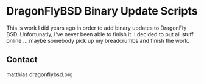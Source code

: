 DragonFlyBSD Binary Update Scripts
==================================

This is work I did years ago in order to add binary updates to DragonFly BSD.  Unfortunatly, I've never been able to finish it.  I decided to put all stuff online ... maybe somebody pick up my breadcrumbs and finish the work.

Contact
-------

matthias dragonflybsd.org
